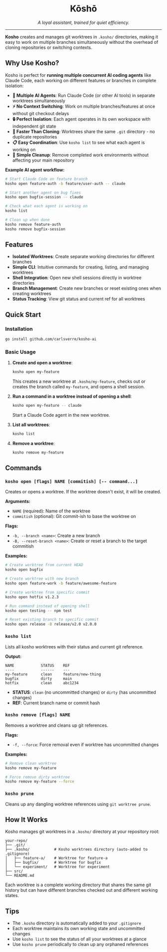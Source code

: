 <p align="center">
  <h1 align="center">Kōshō</h1>
  <p align="center"><em>A loyal assistant, trained for quiet efficiency.</em></p>
</p>

---

**Kosho** creates and manages git worktrees in `.kosho/` directories, making it easy to work on multiple branches simultaneously without the overhead of cloning repositories or switching contexts.

## Why Use Kosho?

Kosho is perfect for **running multiple concurrent AI coding agents** like Claude Code, each working on different features or branches in complete isolation:

- **🤖 Multiple AI Agents**: Run Claude Code (or other AI tools) in separate worktrees simultaneously
- **⚡ No Context Switching**: Work on multiple branches/features at once without git checkout delays
- **🔒 Perfect Isolation**: Each agent operates in its own workspace with independent git state
- **🚀 Faster Than Cloning**: Worktrees share the same `.git` directory - no duplicate repositories
- **📋 Easy Coordination**: Use `kosho list` to see what each agent is working on
- **🧹 Simple Cleanup**: Remove completed work environments without affecting your main repository

**Example AI agent workflow:**
```bash
# Start Claude Code on feature branch
kosho open feature-auth -b feature/user-auth -- claude

# Start another agent on bug fixes  
kosho open bugfix-session -- claude

# Check what each agent is working on
kosho list

# Clean up when done
kosho remove feature-auth
kosho remove bugfix-session
```

## Features

- **Isolated Worktrees**: Create separate working directories for different branches
- **Simple CLI**: Intuitive commands for creating, listing, and managing worktrees
- **Shell Integration**: Open new shell sessions directly in worktree directories
- **Branch Management**: Create new branches or reset existing ones when creating worktrees
- **Status Tracking**: View git status and current ref for all worktrees

## Quick Start

### Installation

```bash
go install github.com/carlsverre/kosho-ai
```

### Basic Usage

1. **Create and open a worktree**:

   ```bash
   kosho open my-feature
   ```

   This creates a new worktree at `.kosho/my-feature`, checks out or creates the branch called `my-feature`, and opens a shell session.

2. **Run a command in a worktree instead of opening a shell**:

   ```bash
   kosho open my-feature -- claude
   ```

   Start a Claude Code agent in the new worktree.

3. **List all worktrees**:

   ```bash
   kosho list
   ```

4. **Remove a worktree**:

   ```bash
   kosho remove my-feature
   ```

## Commands

### `kosho open [flags] NAME [commitish] [-- command...]`

Creates or opens a worktree. If the worktree doesn't exist, it will be created.

**Arguments:**

- `NAME` (required): Name of the worktree
- `commitish` (optional): Git commit-ish to base the worktree on

**Flags:**

- `-b, --branch <name>`: Create a new branch
- `-B, --reset-branch <name>`: Create or reset a branch to the target commitish

**Examples:**

```bash
# Create worktree from current HEAD
kosho open bugfix

# Create worktree with new branch
kosho open feature-work -b feature/awesome-feature

# Create worktree from specific commit
kosho open hotfix v1.2.3

# Run command instead of opening shell
kosho open testing -- npm test

# Reset existing branch to specific commit
kosho open release -B release/v2.0 v2.0.0
```

### `kosho list`

Lists all kosho worktrees with their status and current git reference.

**Output:**

```
NAME            STATUS    REF
----            ------    ---
my-feature      clean     feature/new-thing
bugfix          dirty     main
hotfix          clean     abc1234
```

- **STATUS**: `clean` (no uncommitted changes) or `dirty` (has uncommitted changes)
- **REF**: Current branch name or commit hash

### `kosho remove [flags] NAME`

Removes a worktree and cleans up git references.

**Flags:**

- `-f, --force`: Force removal even if worktree has uncommitted changes

**Examples:**

```bash
# Remove clean worktree
kosho remove my-feature

# Force remove dirty worktree
kosho remove my-feature --force
```

### `kosho prune`

Cleans up any dangling worktree references using `git worktree prune`.

## How It Works

Kosho manages git worktrees in a `.kosho/` directory at your repository root:

```
your-repo/
├── .git/
├── .kosho/           # Kosho worktrees directory (auto-added to .gitignore)
│   ├── feature-a/    # Worktree for feature-a
│   ├── bugfix/       # Worktree for bugfix
│   └── experiment/   # Worktree for experiment
├── src/
└── README.md
```

Each worktree is a complete working directory that shares the same git history but can have different branches checked out and different working states.

## Tips

- The `.kosho` directory is automatically added to your `.gitignore`
- Each worktree maintains its own working state and uncommitted changes
- Use `kosho list` to see the status of all your worktrees at a glance
- Use `kosho prune` periodically to clean up any orphaned references

